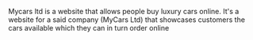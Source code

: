 Mycars ltd is a website that allows people buy luxury cars online.
It's a website for a said company (MyCars Ltd) that showcases customers the cars available which they can in turn order online
